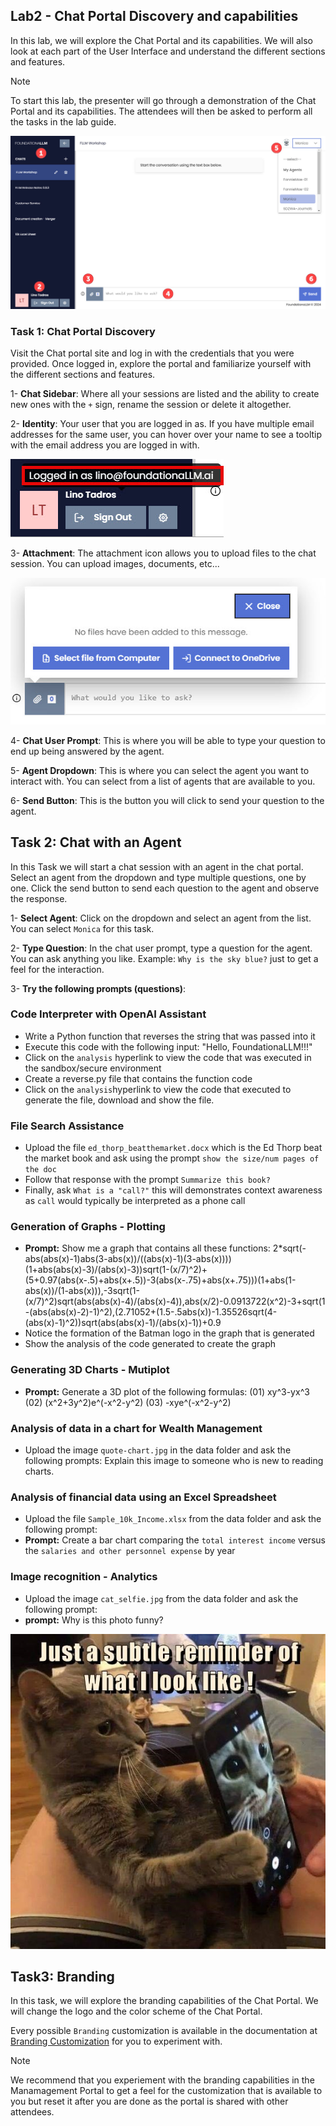 ## Lab2 - Chat Portal Discovery and capabilities
In this lab, we will explore the Chat Portal and its capabilities. We will also look at each part of the User Interface and understand the different sections and features.

> [!NOTE]
> To start this lab, the presenter will go through a demonstration of the Chat Portal and its capabilities. The attendees will then be asked to perform all the tasks in the lab guide.

![Chat Portal](/media/Lab2-1.jpg)

### Task 1: Chat Portal Discovery
Visit the Chat portal site and log in with the credentials that you were provided. Once logged in, explore the portal and familiarize yourself with the different sections and features.

1- **Chat Sidebar**: Where all your sessions are listed and the ability to create new ones with the `+` sign, rename the session or delete it altogether.

2- **Identity**: Your user that you are logged in as.  If you have multiple email addresses for the same user, you can hover over your name to see a tooltip with the email address you are logged in with.

![Identity](/media/Lab2-2.jpg)

3- **Attachment**: The attachment icon allows you to upload files to the chat session.  You can upload images, documents, etc...

![Attachments](/media/Lab2-3.jpg)

4- **Chat User Prompt**: This is where you will be able to type your question to end up being answered by the agent.

5- **Agent Dropdown**: This is where you can select the agent you want to interact with.  You can select from a list of agents that are available to you.

6- **Send Button**: This is the button you will click to send your question to the agent.

## Task 2: Chat with an Agent
In this Task we will start a chat session with an agent in the chat portal.  Select an agent from the dropdown and type multiple questions, one by one.  Click the send button to send each question to the agent and observe the response.

1- **Select Agent**: Click on the dropdown and select an agent from the list. You can select `Monica` for this task.

2- **Type Question**: In the chat user prompt, type a question for the agent.  You can ask anything you like. Example: `Why is the sky blue?`  just to get a feel for the interaction.

3- **Try the following prompts (questions)**: 

### Code Interpreter with OpenAI Assistant

- Write a Python function that reverses the string that was passed into it
- Execute this code with the following input: "Hello, FoundationaLLM!!!"
- Click on the `analysis` hyperlink to view the code that was executed in the sandbox/secure environment
- Create a reverse.py file that contains the function code
- Click on the `analysis`hyperlink to view the code that executed to generate the file, download and show the file.

### File Search Assistance

- Upload the file `ed_thorp_beatthemarket.docx` which is the Ed Thorp beat the market book and ask using the prompt `show the size/num pages of the doc`
- Follow that response with the prompt `Summarize this book?`
- Finally, ask `What is a "call?"` this will demonstrates context awareness as `call` would typically be interpreted as a phone call

### Generation of Graphs - Plotting

- **Prompt:** Show me a graph that contains all these functions: 2*sqrt(-abs(abs(x)-1)abs(3-abs(x))/((abs(x)-1)(3-abs(x))))(1+abs(abs(x)-3)/(abs(x)-3))sqrt(1-(x/7)^2)+(5+0.97(abs(x-.5)+abs(x+.5))-3(abs(x-.75)+abs(x+.75)))(1+abs(1-abs(x))/(1-abs(x))),-3sqrt(1-(x/7)^2)sqrt(abs(abs(x)-4)/(abs(x)-4)),abs(x/2)-0.0913722(x^2)-3+sqrt(1-(abs(abs(x)-2)-1)^2),(2.71052+(1.5-.5abs(x))-1.35526sqrt(4-(abs(x)-1)^2))sqrt(abs(abs(x)-1)/(abs(x)-1))+0.9
- Notice the formation of the Batman logo in the graph that is generated
- Show the analysis of the code generated to create the graph

### Generating 3D Charts - Mutiplot

- **Prompt:** Generate a 3D plot of the following formulas: (01) xy^3-yx^3 (02) (x^2+3y^2)e^(-x^2-y^2) (03) -xye^(-x^2-y^2)

### Analysis of data in a chart for Wealth Management

- Upload the image `quote-chart.jpg` in the data folder and ask the following prompts: Explain this image to someone who is new to reading charts.

### Analysis of financial data using an Excel Spreadsheet

- Upload the file `Sample_10k_Income.xlsx` from the data folder and ask the following prompt:
- **Prompt:** Create a bar chart comparing the `total interest income` versus the `salaries and other personnel expense` by year

### Image recognition - Analytics

- Upload the image `cat_selfie.jpg` from the data folder and ask the following prompt:
- **prompt:** Why is this photo funny?

![Cat Selfie](/data/cat_selfie.jpg)

## Task3: Branding

In this task, we will explore the branding capabilities of the Chat Portal.  We will change the logo and the color scheme of the Chat Portal.

Every possible `Branding` customization is available in the documentation at [Branding Customization](https://docs.foundationallm.ai/setup-guides/branding/branding-management-portal.html) for you to experiment with.

> [!NOTE]
> We recommend that you experiement with the branding capabilities in the Manamagement Portal to get a feel for the customization that is available to you but reset it after you are done as the portal is shared with other attendees.




